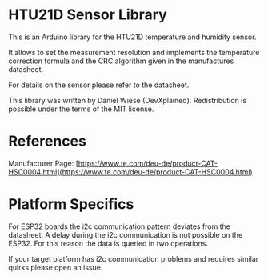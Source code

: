 # HTU21D Sensor Library
This is an Arduino library for the HTU21D temperature and humidity sensor.

It allows to set the measurement resolution and implements the temperature correction formula and the CRC algorithm given in the manufactures datasheet.

For details on the sensor please refer to the datasheet.

This library was written by Daniel Wiese (DevXplained).
Redistribution is possible under the terms of the MIT license.

# References
Manufacturer Page: [https://www.te.com/deu-de/product-CAT-HSC0004.html](https://www.te.com/deu-de/product-CAT-HSC0004.html)

# Platform Specifics
For ESP32 boards the i2c communication pattern deviates from the datasheet.
A delay during the i2c communication is not possible on the ESP32. For this reason the data is queried in two operations.

If your target platform has i2c communication problems and requires similar quirks please open an issue.
